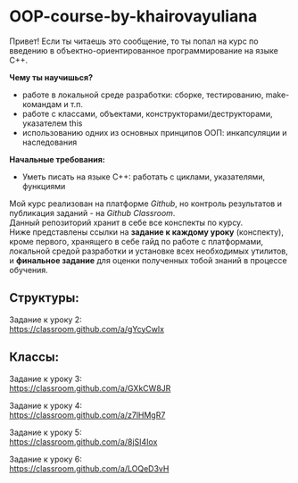 # OOP-course-by-khairovayuliana
Привет! Если ты читаешь это сообщение, то ты попал на курс по введению в объектно-ориентированное программирование на языке C++. 

**Чему ты научишься?**

- работе в локальной среде разработки: сборке, тестированию, make-командам и т.п.
- работе с классами, объектами, конструкторами/деструкторами, указателем this
- использованию одних из основных принципов ООП: инкапсуляции и наследования

**Начальные требования:**
- Уметь писать на языке С++: работать с циклами, указателями, функциями

Мой курс реализован на платформе _Github_, но контроль результатов и публикация заданий - на _Github Classroom_.  
Данный репозиторий хранит в себе все конспекты по курсу.  
Ниже представлены ссылки на __задание к каждому уроку__ (конспекту), кроме первого, хранящего в себе гайд по работе с платформами, локальной средой разработки и установке всех необходимых утилитов, и __финальное задание__ для оценки полученных тобой знаний в процессе обучения.   

## Структуры:  
Задание к уроку 2:  
https://classroom.github.com/a/gYcyCwlx  

## Классы:  
Задание к уроку 3:  
https://classroom.github.com/a/GXkCW8JR  

Задание к уроку 4:  
https://classroom.github.com/a/z7lHMgR7  

Задание к уроку 5:  
https://classroom.github.com/a/8jSI4Iox  

Задание к уроку 6:   
https://classroom.github.com/a/LOQeD3vH





